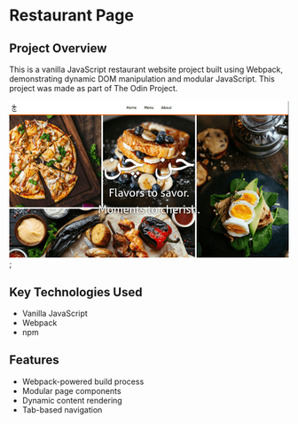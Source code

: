 # Restaurant Page

## Project Overview

This is a vanilla JavaScript restaurant website project built using Webpack, demonstrating dynamic DOM manipulation and modular JavaScript. This project was made as part of The Odin Project.

![Project Screenshot](./src/images/screenshot.png);

## Key Technologies Used

- Vanilla JavaScript
- Webpack
- npm

## Features

- Webpack-powered build process
- Modular page components
- Dynamic content rendering
- Tab-based navigation
